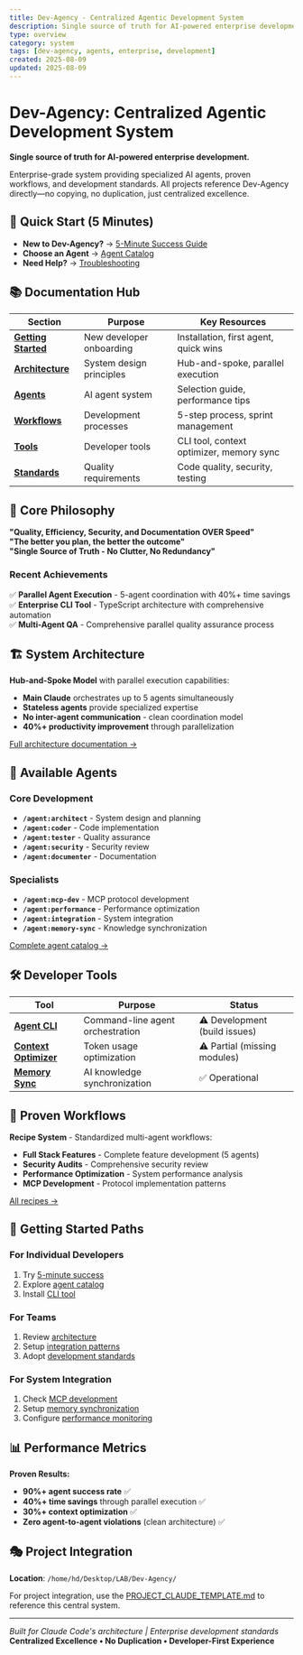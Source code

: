 ```yaml
---
title: Dev-Agency - Centralized Agentic Development System
description: Single source of truth for AI-powered enterprise development
type: overview
category: system
tags: [dev-agency, agents, enterprise, development]
created: 2025-08-09
updated: 2025-08-09
---
```


# Dev-Agency: Centralized Agentic Development System

**Single source of truth for AI-powered enterprise development.**

Enterprise-grade system providing specialized AI agents, proven workflows, and development standards. All projects reference Dev-Agency directly—no copying, no duplication, just centralized excellence.

## 🚀 Quick Start (5 Minutes)
- **New to Dev-Agency?** → [5-Minute Success Guide](quick-start/5_MINUTE_SUCCESS.md)
- **Choose an Agent** → [Agent Catalog](quick-start/AGENT_CATALOG.md)
- **Need Help?** → [Troubleshooting](docs/reference/troubleshooting.md)

## 📚 Documentation Hub
| Section | Purpose | Key Resources |
|---------|---------|---------------|
| **[Getting Started](docs/getting-started/)** | New developer onboarding | Installation, first agent, quick wins |
| **[Architecture](docs/architecture/)** | System design principles | Hub-and-spoke, parallel execution |
| **[Agents](docs/agents/)** | AI agent system | Selection guide, performance tips |
| **[Workflows](docs/workflows/)** | Development processes | 5-step process, sprint management |
| **[Tools](docs/tools/)** | Developer tools | CLI tool, context optimizer, memory sync |
| **[Standards](docs/standards/)** | Quality requirements | Code quality, security, testing |

## 🎯 Core Philosophy

**"Quality, Efficiency, Security, and Documentation OVER Speed"**  
**"The better you plan, the better the outcome"**  
**"Single Source of Truth - No Clutter, No Redundancy"**

### Recent Achievements
✅ **Parallel Agent Execution** - 5-agent coordination with 40%+ time savings  
✅ **Enterprise CLI Tool** - TypeScript architecture with comprehensive automation  
✅ **Multi-Agent QA** - Comprehensive parallel quality assurance process  

## 🏗️ System Architecture

**Hub-and-Spoke Model** with parallel execution capabilities:
- **Main Claude** orchestrates up to 5 agents simultaneously
- **Stateless agents** provide specialized expertise
- **No inter-agent communication** - clean coordination model
- **40%+ productivity improvement** through parallelization

[Full architecture documentation →](docs/architecture/)

## 🤖 Available Agents

### Core Development
- **`/agent:architect`** - System design and planning
- **`/agent:coder`** - Code implementation
- **`/agent:tester`** - Quality assurance
- **`/agent:security`** - Security review
- **`/agent:documenter`** - Documentation

### Specialists
- **`/agent:mcp-dev`** - MCP protocol development
- **`/agent:performance`** - Performance optimization
- **`/agent:integration`** - System integration
- **`/agent:memory-sync`** - Knowledge synchronization

[Complete agent catalog →](quick-start/AGENT_CATALOG.md)

## 🛠️ Developer Tools

| Tool | Purpose | Status |
|------|---------|--------|
| **[Agent CLI](tools/agent-cli/)** | Command-line agent orchestration | ⚠️ Development (build issues) |
| **[Context Optimizer](tools/context_optimizer/)** | Token usage optimization | ⚠️ Partial (missing modules) |
| **[Memory Sync](utils/memory_sync/)** | AI knowledge synchronization | ✅ Operational |

## 📖 Proven Workflows

**Recipe System** - Standardized multi-agent workflows:
- **Full Stack Features** - Complete feature development (5 agents)
- **Security Audits** - Comprehensive security review
- **Performance Optimization** - System performance analysis
- **MCP Development** - Protocol implementation patterns

[All recipes →](recipes/)

## 🚦 Getting Started Paths

### **For Individual Developers**
1. Try [5-minute success](quick-start/5_MINUTE_SUCCESS.md)
2. Explore [agent catalog](quick-start/AGENT_CATALOG.md)
3. Install [CLI tool](tools/agent-cli/)

### **For Teams**
1. Review [architecture](docs/architecture/)
2. Setup [integration patterns](docs/workflows/)
3. Adopt [development standards](docs/standards/)

### **For System Integration**
1. Check [MCP development](docs/tools/mcp-integration.md)
2. Setup [memory synchronization](tools/memory-sync/)
3. Configure [performance monitoring](docs/tools/performance.md)

## 📊 Performance Metrics

**Proven Results:**
- **90%+ agent success rate** ✅
- **40%+ time savings** through parallel execution ✅
- **30%+ context optimization** ✅
- **Zero agent-to-agent violations** (clean architecture) ✅

## 🎭 Project Integration

**Location**: `/home/hd/Desktop/LAB/Dev-Agency/`

For project integration, use the [PROJECT_CLAUDE_TEMPLATE.md](Development_Standards/Templates/PROJECT_CLAUDE_TEMPLATE.md) to reference this central system.

---

*Built for Claude Code's architecture | Enterprise development standards*  
**Centralized Excellence • No Duplication • Developer-First Experience**